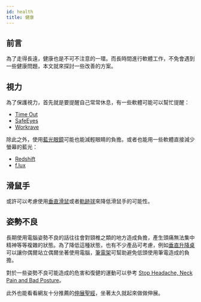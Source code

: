```yaml
---
id: health
title: 健康
---
```


## 前言

為了走得長遠，健康也是不可不注意的一環。而長時間進行軟體工作，不免會遇到一些健康問題，本文就來探討一些改善的方案。


## 視力

為了保護視力，首先就是要提醒自己常常休息，有一些軟體可能可以幫忙提醒：


* [Time Out](http://www.dejal.com/timeout/)
* [SafeEyes](http://slgobinath.github.io/SafeEyes/)
* [Workrave](http://www.workrave.org/)

除此之外，使用[藍光眼鏡](https://www.google.com/search?q=藍光眼鏡)可能也能減輕眼睛的負擔。或者也能用一些軟體直接減少螢幕的藍光：

* [Redshift](http://jonls.dk/redshift/)
* [f.lux](https://justgetflux.com/)

## 滑鼠手

或許可以考慮使用[垂直滑鼠](https://www.google.com/search?q=垂直滑鼠)或者[軌跡球](https://www.google.com/search?q=軌跡球)來降低滑鼠手的可能性。

## 姿勢不良

長期使用電腦姿勢不良的話往往會對頸椎之類的地方造成負擔，產生頭痛無法集中精神等等複雜的狀態。為了降低這種狀態，也有不少產品可考慮，例如[垂直升降桌](https://www.google.com/search?q=垂直升降桌)可以讓你偶爾站立偶爾坐著使用電腦，[筆電架](https://www.google.com/search?q=筆電架)可幫助避免低頭使用筆電造成的負擔。

對於一些姿勢不良可能造成的危害和復健的運動可以參考 [Stop Headache, Neck Pain and Bad Posture](https://www.goodreads.com/book/show/24991479-stop-headache-neck-pain-and-bad-posture)。

此外也能看看網友十分推薦的[伸展聖經](https://www.ptt.cc/bbs/FITNESS/M.1140582491.A.BB9.html)，坐著太久就起來做做伸展。
